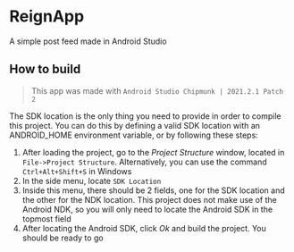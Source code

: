 # ReignApp
A simple post feed made in Android Studio

## How to build
> This app was made with `Android Studio Chipmunk | 2021.2.1 Patch 2`

The SDK location is the only thing you need to provide in order to compile this project. You
can do this by defining a valid SDK location with an ANDROID_HOME environment variable, or by
following these steps:
1. After loading the project, go to the _Project Structure_ window, located in `File->Project Structure`.
Alternatively, you can use the command `Ctrl+Alt+Shift+S` in Windows
2. In the side menu, locate `SDK Location`
3. Inside this menu, there should be 2 fields, one for the SDK location and the other for the
NDK location. This project does not make use of the Android NDK, so you will only need to locate
the Android SDK in the topmost field
4. After locating the Android SDK, click _Ok_ and build the project. You should be ready to go
